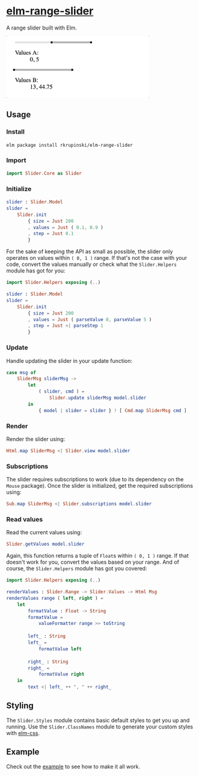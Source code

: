 # [elm-range-slider](http://package.elm-lang.org/packages/rkrupinski/elm-range-slider/latest)

A range slider built with Elm.

![Range slider](assets/slider.gif)

## Usage

### Install

```shell
elm package install rkrupinski/elm-range-slider
```

### Import

```elm
import Slider.Core as Slider
```

### Initialize

```elm
slider : Slider.Model
slider =
    Slider.init
        { size = Just 200
        , values = Just ( 0.1, 0.9 )
        , step = Just 0.1
        }
```

For the sake of keeping the API as small as possible, the slider only operates on values within `( 0, 1 )` range. If that's not the case with your code, convert the values manually or check what the `Slider.Helpers` module has got for you:


```elm
import Slider.Helpers exposing (..)
```

```elm
slider : Slider.Model
slider =
    Slider.init
        { size = Just 200
        , values = Just ( parseValue 0, parseValue 5 )
        , step = Just <| parseStep 1
        }
```

### Update

Handle updating the slider in your update function:

```elm
case msg of
    SliderMsg sliderMsg ->
        let
            ( slider, cmd ) =
                Slider.update sliderMsg model.slider
        in
            { model | slider = slider } ! [ Cmd.map SliderMsg cmd ]
```

### Render

Render the slider using:

```elm
Html.map SliderMsg <| Slider.view model.slider
```

### Subscriptions

The slider requires subscriptions to work (due to its dependency on the `Mouse` package). Once the slider is initialized, get the required subscriptions using:

```elm
Sub.map SliderMsg <| Slider.subscriptions model.slider
```

### Read values

Read the current values using:

```elm
Slider.getValues model.slider
```

Again, this function returns a tuple of `Float`s within `( 0, 1 )` range. If that doesn't work for you, convert the values based on your range. And of course, the `Slider.Helpers` module has got you covered:

```elm
import Slider.Helpers exposing (..)
```

```elm
renderValues : Slider.Range -> Slider.Values -> Html Msg
renderValues range ( left, right ) =
    let
        formatValue : Float -> String
        formatValue =
            valueFormatter range >> toString

        left_ : String
        left_ =
            formatValue left

        right_ : String
        right_ =
            formatValue right
    in
        text <| left_ ++ ", " ++ right_
```

## Styling

The `Slider.Styles` module contains basic default styles to get you up and running. Use the `Slider.ClassNames` module to generate your custom styles with [elm-css](http://package.elm-lang.org/packages/rtfeldman/elm-css/latest).


## Example

Check out the [example](example) to see how to make it all work.

